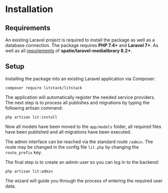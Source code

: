 # Installation

## Requirements

An existing Laravel project is required to install the package as well as a
database connection. The package requires **PHP 7.4+** and **Laravel 7+**. As
well as all
[requirements](https://docs.spatie.be/laravel-medialibrary/v8/requirements) of
**spatie/laravel-medialibrary 8.2+**.

## Setup

Installing the package into an existing Laravel application via Composer:

```shell
composer require litstack/litstack
```

The application will automatically register the needed service providers. The
next step is to process all publishes and migrations by typing the following
artisan command:

```shell
php artisan lit:install
```

Now all models have been moved to the `app/models` folder, all required files
have been published and all migrations have been executed.

The admin interface can be reached via the standard route `/admin`. The route
may be changed in the config file `lit.php` by changing the `route_prefix` key.

The final step is to create an admin user so you can log in to the backend:

```shell
php artisan lit:admin
```

The wizard will guide you through the process of entering the required user
data.
